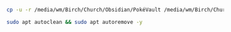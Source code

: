 ```bash
cp -u -r /media/wm/Birch/Church/Obsidian/PokéVault /media/wm/Birch/Church/GitHub/PokeVault
```

```bash
sudo apt autoclean && sudo apt autoremove -y
```